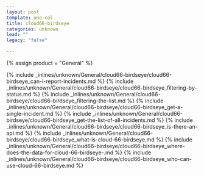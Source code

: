 ```yaml
---
layout: post
template: one-col
title: cloud66-birdseye
categories: unknown
lead: ""
legacy: "false"

---
```

{% assign product = "General" %}

{% include _inlines/unknown/General/cloud66-birdseye/cloud66-birdseye_can-i-report-incidents.md %}
{% include _inlines/unknown/General/cloud66-birdseye/cloud66-birdseye_filtering-by-status.md %}
{% include _inlines/unknown/General/cloud66-birdseye/cloud66-birdseye_filtering-the-list.md %}
{% include _inlines/unknown/General/cloud66-birdseye/cloud66-birdseye_get-a-single-incident.md %}
{% include _inlines/unknown/General/cloud66-birdseye/cloud66-birdseye_get-the-list-of-all-incidents.md %}
{% include _inlines/unknown/General/cloud66-birdseye/cloud66-birdseye_is-there-an-api.md %}
{% include _inlines/unknown/General/cloud66-birdseye/cloud66-birdseye_what-is-cloud-66-birdseye.md %}
{% include _inlines/unknown/General/cloud66-birdseye/cloud66-birdseye_where-does-the-data-for-cloud-66-birdseye-.md %}
{% include _inlines/unknown/General/cloud66-birdseye/cloud66-birdseye_who-can-use-cloud-66-birdseye.md %}

